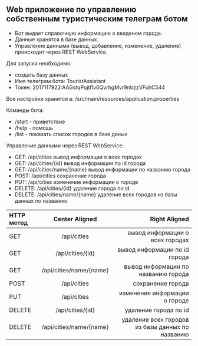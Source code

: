 ## Web приложение по управлению собственным туристическим телеграм ботом ##

* Бот выдает справочную информацию о введеном городе.
* Данные хранятся в базе данных.
* Управление данными (вывод, добавление, изменение, удаление) происходит через REST WebService.

Для запуска необходимо:
* cоздать базу данных
* Имя телеграм бота: TouristAssistant
* Токен: 2017117922:AAGstqPujtI1v6QvrhgMvr9nbzzVFuhC544

Все настройки хранятся в: /src/main/resources/application.properties

Команды бота:
* /start - приветствие
* /help - помощь
* /list - показать список городов в базе даных

Управление данными через REST WebService:
* GET:     /api/cities                вывод информации о всех городах
* GET:     /api/cities/{id}           вывод информации по id города
* GET:     /api/cities/name/{name}    вывод информации по названию города
* POST:    /api/cities                сохранение города
* PUT:     /api/cities                изменение информации о городе
* DELETE:  /api/cities/{id}           удаление города по id
* DELETE:  /api/cities/name/{name}    удаление всех городов из базы данных по названию

| HTTP метод | Center Aligned  | Right Aligned |
|:---------- |:---------------:| -------------:|
| GET        | /api/cities  |     вывод информации о всех городах |
| GET        | /api/cities/{id}        |        вывод информации по id города  |
| GET        | /api/cities/name/{name}        |        вывод информации по названию города |
| POST       | /api/cities |     сохранение города |
| PUT        | /api/cities        |         изменение информации о городе  |
| DELETE     | /api/cities/{id}        |        удаление города по id|
| DELETE     | /api/cities/name/{name} |     удаление всех городов из базы данных по названию |


